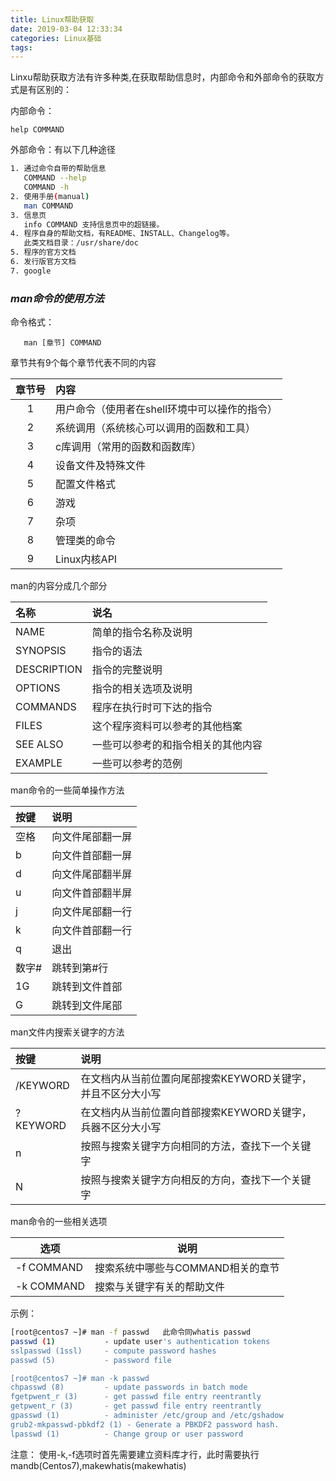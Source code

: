 ```yaml
---
title: Linux帮助获取
date: 2019-03-04 12:33:34
categories: Linux基础
tags:
---
```


Linxu帮助获取方法有许多种类,在获取帮助信息时，内部命令和外部命令的获取方式是有区别的：  

<!-- more -->

内部命令：  

```
help COMMAND
```

外部命令：有以下几种途径  

```bash
1. 通过命令自带的帮助信息  
   COMMAND --help  
   COMMAND -h
2. 使用手册(manual)  
   man COMMAND
3. 信息页
   info COMMAND 支持信息页中的超链接。
4. 程序自身的帮助文档，有README、INSTALL、Changelog等。  
   此类文档目录：/usr/share/doc
5. 程序的官方文档
6. 发行版官方文档
7. google
```

### ***man命令的使用方法***

命令格式：  

```
   man [章节] COMMAND  
```

章节共有9个每个章节代表不同的内容  

| 章节号 | 内容                                          |
| :----: | :-------------------------------------------- |
|   1    | 用户命令（使用者在shell环境中可以操作的指令） |
|   2    | 系统调用（系统核心可以调用的函数和工具）      |
|   3    | c库调用（常用的函数和函数库）                 |
|   4    | 设备文件及特殊文件                            |
|   5    | 配置文件格式                                  |
|   6    | 游戏                                          |
|   7    | 杂项                                          |
|   8    | 管理类的命令                                  |
|   9    | Linux内核API                                  |

man的内容分成几个部分   

| 名称        | 说名                               |
| :---------- | :--------------------------------- |
| NAME        | 简单的指令名称及说明               |
| SYNOPSIS    | 指令的语法                         |
| DESCRIPTION | 指令的完整说明                     |
| OPTIONS     | 指令的相关选项及说明               |
| COMMANDS    | 程序在执行时可下达的指令           |
| FILES       | 这个程序资料可以参考的其他档案     |
| SEE ALSO    | 一些可以参考的和指令相关的其他内容 |
| EXAMPLE     | 一些可以参考的范例                 |

man命令的一些简单操作方法  

| 按键  | 说明             |
| :---- | :--------------- |
| 空格  | 向文件尾部翻一屏 |
| b     | 向文件首部翻一屏 |
| d     | 向文件尾部翻半屏 |
| u     | 向文件首部翻半屏 |
| j     | 向文件尾部翻一行 |
| k     | 向文件首部翻一行 |
| q     | 退出             |
| 数字# | 跳转到第#行      |
| 1G    | 跳转到文件首部   |
| G     | 跳转到文件尾部   |

man文件内搜索关键字的方法  

| 按键     | 说明                                                        |
| :------- | :---------------------------------------------------------- |
| /KEYWORD | 在文档内从当前位置向尾部搜索KEYWORD关键字，并且不区分大小写 |
| ?KEYWORD | 在文档内从当前位置向首部搜索KEYWORD关键字，兵器不区分大小写 |
| n        | 按照与搜索关键字方向相同的方法，查找下一个关键字            |
| N        | 按照与搜索关键字方向相反的方向，查找下一个关键字            |

man命令的一些相关选项  

| 选项       | 说明                              |
| ---------- | --------------------------------- |
| -f COMMAND | 搜索系统中哪些与COMMAND相关的章节 |
| -k COMMAND | 搜索与关键字有关的帮助文件        |

示例：

```bash
[root@centos7 ~]# man -f passwd   此命令同whatis passwd
passwd (1)           - update user's authentication tokens
sslpasswd (1ssl)     - compute password hashes
passwd (5)           - password file

[root@centos7 ~]# man -k passwd    
chpasswd (8)         - update passwords in batch mode
fgetpwent_r (3)      - get passwd file entry reentrantly
getpwent_r (3)       - get passwd file entry reentrantly
gpasswd (1)          - administer /etc/group and /etc/gshadow
grub2-mkpasswd-pbkdf2 (1) - Generate a PBKDF2 password hash.
lpasswd (1)          - Change group or user password
```

注意：
使用-k,-f选项时首先需要建立资料库才行，此时需要执行mandb(Centos7),makewhatis(makewhatis)

